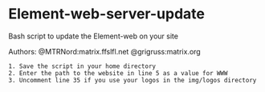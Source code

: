 # Element-web-server-update

Bash script to update the Element-web on your site

Authors: @MTRNord:matrix.ffslfl.net @grigruss:matrix.org
```
1. Save the script in your home directory
2. Enter the path to the website in line 5 as a value for WWW
3. Uncomment line 35 if you use your logos in the img/logos directory
```

